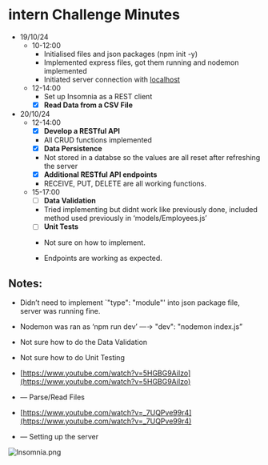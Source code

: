 # intern Challenge Minutes

- 19/10/24
    - 10-12:00
        - Initialised files and json packages (npm init -y)
        - Implemented express files, got them running and nodemon implemented
        - Initiated server connection with [localhost](http://localhost)
    - 12-14:00
        - Set up Insomnia as a REST client
        - [x]  **Read Data from a CSV File**
- 20/10/24
    - 12-14:00
        - [x]  **Develop a RESTful API**
        - All CRUD functions implemented
        - [x]  **Data Persistence**
        - Not stored in a databse so the values are all reset after refreshing the server
        - [x]  **Additional RESTful API endpoints**
        - RECEIVE, PUT, DELETE are all working functions.
    - 15-17:00
        - [ ]  **Data Validation**
        - Tried implementing but didnt work like previously done, included method used previously in ‘models/Employees.js’
        - [ ]  **Unit Tests**
        - Not sure on how to implement.
        
        - Endpoints are working as expected.

## Notes:

- Didn’t need to implement `"type": "module"' into json package file, server was running fine.
- Nodemon was ran as ‘npm run dev’ —→ "dev": "nodemon index.js”
- Not sure how to do the Data Validation
- Not sure how to do Unit Testing

- [https://www.youtube.com/watch?v=5HGBG9AiIzo](https://www.youtube.com/watch?v=5HGBG9AiIzo)
- — Parse/Read Files
- [https://www.youtube.com/watch?v=_7UQPve99r4](https://www.youtube.com/watch?v=_7UQPve99r4)
- — Setting up the server

![Insomnia.png](intern%20Challenge%20Minutes%201257ceb26f8a8019aa25c2fe0cef4189/Insomnia.png)